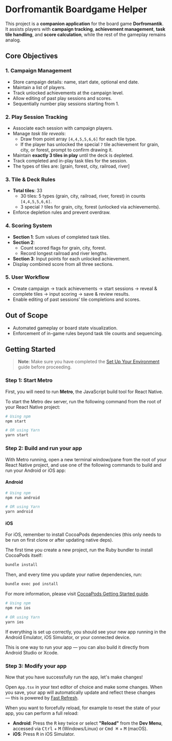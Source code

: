 # Dorfromantik Boardgame Helper

This project is a **companion application** for the board game **Dorfromantik**. It assists players with **campaign tracking**, **achievement management**, **task tile handling**, and **score calculation**, while the rest of the gameplay remains analog.

## Core Objectives

### 1. Campaign Management
- Store campaign details: name, start date, optional end date.  
- Maintain a list of players.  
- Track unlocked achievements at the campaign level.  
- Allow editing of past play sessions and scores.  
- Sequentially number play sessions starting from 1.

### 2. Play Session Tracking
- Associate each session with campaign players.  
- Manage *task tile reveals*:
  - Draw from point array `[4,4,5,5,6,6]` for each tile type.  
  - If the player has unlocked the special `7` tile achievement for grain, city, or forest, prompt to confirm drawing it.  
- Maintain **exactly 3 tiles in play** until the deck is depleted.  
- Track completed and in-play task tiles for the session.
- The types of tiles are: [grain, forest, city, railroad, river]

### 3. Tile & Deck Rules
- **Total tiles**: 33
  - 30 tiles: 5 types (grain, city, railroad, river, forest) in counts `[4,4,5,5,6,6]`.  
  - 3 special `7` tiles for grain, city, forest (unlocked via achievements).  
- Enforce depletion rules and prevent overdraw.

### 4. Scoring System
- **Section 1**: Sum values of completed task tiles.  
- **Section 2**:
  - Count scored flags for grain, city, forest.  
  - Record longest railroad and river lengths.  
- **Section 3**: Input points for each unlocked achievement.  
- Display combined score from all three sections.

### 5. User Workflow
- Create campaign → track achievements → start sessions → reveal & complete tiles → input scoring → save & review results.  
- Enable editing of past sessions’ tile completions and scores.

## Out of Scope
- Automated gameplay or board state visualization.  
- Enforcement of in-game rules beyond task tile counts and sequencing.

## Getting Started

> **Note**: Make sure you have completed the [Set Up Your Environment](https://reactnative.dev/docs/set-up-your-environment) guide before proceeding.

### Step 1: Start Metro

First, you will need to run **Metro**, the JavaScript build tool for React Native.

To start the Metro dev server, run the following command from the root of your React Native project:

```sh
# Using npm
npm start

# OR using Yarn
yarn start
```

### Step 2: Build and run your app

With Metro running, open a new terminal window/pane from the root of your React Native project, and use one of the following commands to build and run your Android or iOS app:

#### Android

```sh
# Using npm
npm run android

# OR using Yarn
yarn android
```

#### iOS

For iOS, remember to install CocoaPods dependencies (this only needs to be run on first clone or after updating native deps).

The first time you create a new project, run the Ruby bundler to install CocoaPods itself:

```sh
bundle install
```

Then, and every time you update your native dependencies, run:

```sh
bundle exec pod install
```

For more information, please visit [CocoaPods Getting Started guide](https://guides.cocoapods.org/using/getting-started.html).

```sh
# Using npm
npm run ios

# OR using Yarn
yarn ios
```

If everything is set up correctly, you should see your new app running in the Android Emulator, iOS Simulator, or your connected device.

This is one way to run your app — you can also build it directly from Android Studio or Xcode.

### Step 3: Modify your app

Now that you have successfully run the app, let's make changes!

Open `App.tsx` in your text editor of choice and make some changes. When you save, your app will automatically update and reflect these changes — this is powered by [Fast Refresh](https://reactnative.dev/docs/fast-refresh).

When you want to forcefully reload, for example to reset the state of your app, you can perform a full reload:

- **Android**: Press the <kbd>R</kbd> key twice or select **"Reload"** from the **Dev Menu**, accessed via <kbd>Ctrl</kbd> + <kbd>M</kbd> (Windows/Linux) or <kbd>Cmd ⌘</kbd> + <kbd>M</kbd> (macOS).
- **iOS**: Press <kbd>R</kbd> in iOS Simulator.

